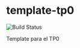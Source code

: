 # template-tp0
![Build Status](https://travis-ci.org/RUITZEI/template-tp0.svg?branch=dev) 

Template para el TP0
